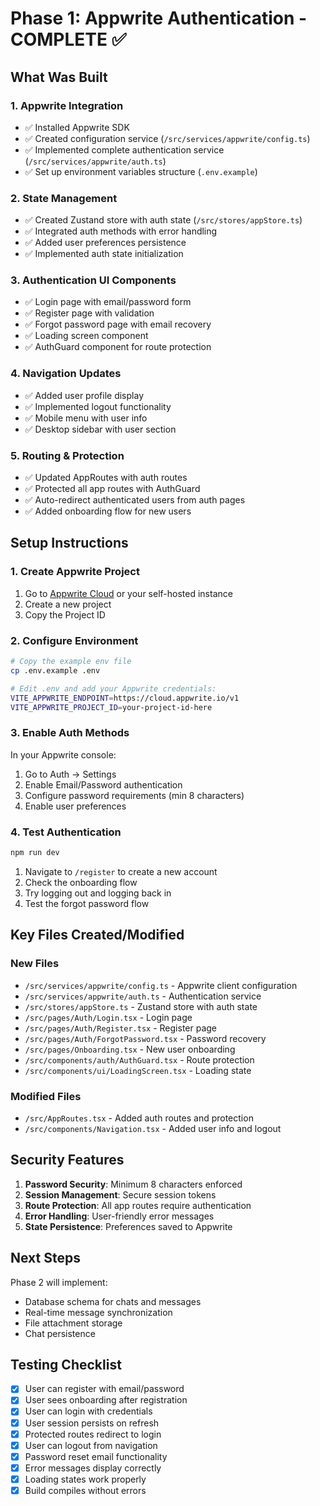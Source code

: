 # Phase 1: Appwrite Authentication - COMPLETE ✅

## What Was Built

### 1. Appwrite Integration
- ✅ Installed Appwrite SDK
- ✅ Created configuration service (`/src/services/appwrite/config.ts`)
- ✅ Implemented complete authentication service (`/src/services/appwrite/auth.ts`)
- ✅ Set up environment variables structure (`.env.example`)

### 2. State Management
- ✅ Created Zustand store with auth state (`/src/stores/appStore.ts`)
- ✅ Integrated auth methods with error handling
- ✅ Added user preferences persistence
- ✅ Implemented auth state initialization

### 3. Authentication UI Components
- ✅ Login page with email/password form
- ✅ Register page with validation
- ✅ Forgot password page with email recovery
- ✅ Loading screen component
- ✅ AuthGuard component for route protection

### 4. Navigation Updates
- ✅ Added user profile display
- ✅ Implemented logout functionality
- ✅ Mobile menu with user info
- ✅ Desktop sidebar with user section

### 5. Routing & Protection
- ✅ Updated AppRoutes with auth routes
- ✅ Protected all app routes with AuthGuard
- ✅ Auto-redirect authenticated users from auth pages
- ✅ Added onboarding flow for new users

## Setup Instructions

### 1. Create Appwrite Project
1. Go to [Appwrite Cloud](https://cloud.appwrite.io) or your self-hosted instance
2. Create a new project
3. Copy the Project ID

### 2. Configure Environment
```bash
# Copy the example env file
cp .env.example .env

# Edit .env and add your Appwrite credentials:
VITE_APPWRITE_ENDPOINT=https://cloud.appwrite.io/v1
VITE_APPWRITE_PROJECT_ID=your-project-id-here
```

### 3. Enable Auth Methods
In your Appwrite console:
1. Go to Auth → Settings
2. Enable Email/Password authentication
3. Configure password requirements (min 8 characters)
4. Enable user preferences

### 4. Test Authentication
```bash
npm run dev
```

1. Navigate to `/register` to create a new account
2. Check the onboarding flow
3. Try logging out and logging back in
4. Test the forgot password flow

## Key Files Created/Modified

### New Files
- `/src/services/appwrite/config.ts` - Appwrite client configuration
- `/src/services/appwrite/auth.ts` - Authentication service
- `/src/stores/appStore.ts` - Zustand store with auth state
- `/src/pages/Auth/Login.tsx` - Login page
- `/src/pages/Auth/Register.tsx` - Register page
- `/src/pages/Auth/ForgotPassword.tsx` - Password recovery
- `/src/pages/Onboarding.tsx` - New user onboarding
- `/src/components/auth/AuthGuard.tsx` - Route protection
- `/src/components/ui/LoadingScreen.tsx` - Loading state

### Modified Files
- `/src/AppRoutes.tsx` - Added auth routes and protection
- `/src/components/Navigation.tsx` - Added user info and logout

## Security Features

1. **Password Security**: Minimum 8 characters enforced
2. **Session Management**: Secure session tokens
3. **Route Protection**: All app routes require authentication
4. **Error Handling**: User-friendly error messages
5. **State Persistence**: Preferences saved to Appwrite

## Next Steps

Phase 2 will implement:
- Database schema for chats and messages
- Real-time message synchronization
- File attachment storage
- Chat persistence

## Testing Checklist

- [x] User can register with email/password
- [x] User sees onboarding after registration
- [x] User can login with credentials
- [x] User session persists on refresh
- [x] Protected routes redirect to login
- [x] User can logout from navigation
- [x] Password reset email functionality
- [x] Error messages display correctly
- [x] Loading states work properly
- [x] Build compiles without errors